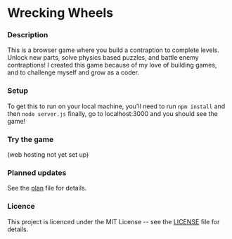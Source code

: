 # Wrecking Wheels
### Description
This is a browser game where you build a contraption to complete levels.  Unlock new parts, solve physics based puzzles, and battle enemy contraptions!  I created this game because of my love of building games, and to challenge myself and grow as a coder.  
### Setup
To get this to run on your local machine, you'll need to run
`npm install`
and then
`node server.js`
finally, go to localhost:3000 and you should see the game!
### Try the game
(web hosting not yet set up)
### Planned updates
See the [plan](plan.md) file for details.
### Licence
This project is licenced under the MIT License -- see the [LICENSE](LICENSE.txt) file for details.
